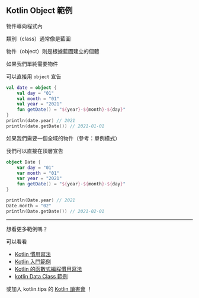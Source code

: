 ## Kotlin Object 範例

物件導向程式內

類別（class）通常像是藍圖

物件（object）則是根據藍圖建立的個體

如果我們單純需要物件

可以直接用 `object` 宣告

```kotlin
val date = object {
    val day = "01"
    val month = "01"
    val year = "2021"
    fun getDate() = "${year}-${month}-${day}"
}
println(date.year) // 2021  
println(date.getDate()) // 2021-01-01
```

如果我們需要一個全域的物件（參考：單例模式）

我們可以直接在頂層宣告

```kotlin
object Date {  
    var day = "01"  
    var month = "01"  
    var year = "2021"  
    fun getDate() = "${year}-${month}-${day}"  
}  

println(Date.year) // 2021
Date.month = "02"  
println(Date.getDate()) // 2021-02-01

```

-----

想看更多範例嗎？

可以看看

- [Kotlin 慣用寫法](idioms.md)
- [Kotlin 入門範例](kotlin-syntax.md)
- [Kotlin 的函數式編程慣用寫法](kotlin-functional-programming-example.md)
- [kotlin Data Class 範例](kotlin-data-class-example.md)

或加入 kotlin.tips 的 [Kotlin 讀書會](https://tw.kotlin.tips/study-jams) ！
